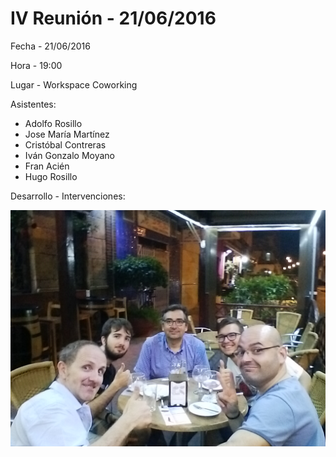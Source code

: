 # IV Reunión - 21/06/2016

Fecha - 21/06/2016

Hora  - 19:00

Lugar - Workspace Coworking

Asistentes:
* Adolfo Rosillo
* Jose María Martínez
* Cristóbal Contreras
* Iván Gonzalo Moyano
* Fran Acién
* Hugo Rosillo

Desarrollo - Intervenciones:

![Algunos asistentes de la IV Reunión](07_iv_reunion.jpg)
